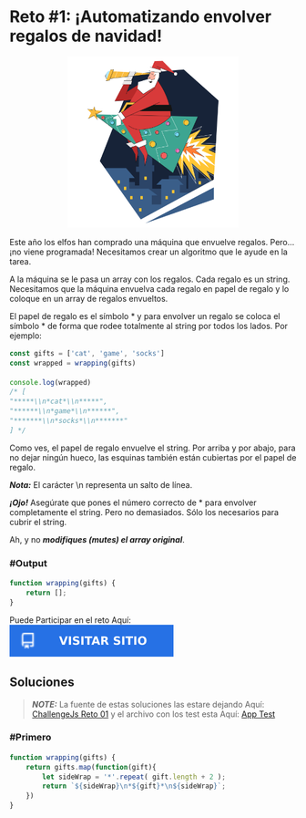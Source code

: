 # Reto #1: ¡Automatizando envolver regalos de navidad!

<div>
    <p align="center">
        <img src="../media/icon_challenge_01.svg" alt="icon" width="300px">
    </p>
</div>

Este año los elfos han comprado una máquina que envuelve regalos. Pero… ¡no viene programada! Necesitamos crear un algoritmo que le ayude en la tarea.

A la máquina se le pasa un array con los regalos. Cada regalo es un string. Necesitamos que la máquina envuelva cada regalo en papel de regalo y lo coloque en un array de regalos envueltos.

El papel de regalo es el símbolo * y para envolver un regalo se coloca el símbolo * de forma que rodee totalmente al string por todos los lados. Por ejemplo:

```js
const gifts = ['cat', 'game', 'socks']
const wrapped = wrapping(gifts)

console.log(wrapped)
/* [
"*****\\n*cat*\\n*****",
"******\\n*game*\\n******",
"*******\\n*socks*\\n*******"
] */
```
Como ves, el papel de regalo envuelve el string. Por arriba y por abajo, para no dejar ningún hueco, las esquinas también están cubiertas por el papel de regalo.

***Nota:*** El carácter \n representa un salto de línea.

***¡Ojo!*** Asegúrate que pones el número correcto de * para envolver completamente el string. Pero no demasiados. Sólo los necesarios para cubrir el string.

Ah, y no ***modifiques (mutes) el array original***.

### #Output
```js
function wrapping(gifts) {
    return [];
}
```

<p align="left">
    Puede Participar en el reto Aquí: 
    <a href="https://adventjs.dev/es/challenges/2022/1">
        <img alt="Visitar" src="../media/visitar.svg"/>
    </a>
</p>


## Soluciones

> **_NOTE:_** La fuente de estas soluciones las estare dejando Aquí: [ChallengeJs Reto 01](project_test%2Fjs%2Fchallenge_01.js) y el archivo con los test esta Aquí: [App Test](project_test%2Fjs%2Fapp.js)

### #Primero
```js
function wrapping(gifts) {
    return gifts.map(function(gift){
        let sideWrap = '*'.repeat( gift.length + 2 );
        return `${sideWrap}\n*${gift}*\n${sideWrap}`;
    })
}
```